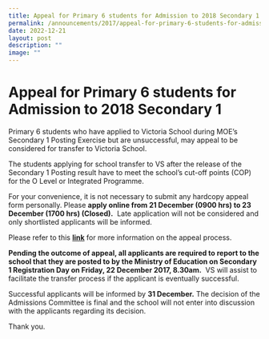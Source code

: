 ```yaml
---
title: Appeal for Primary 6 students for Admission to 2018 Secondary 1
permalink: /announcements/2017/appeal-for-primary-6-students-for-admission-to-2018-secondary-1/
date: 2022-12-21
layout: post
description: ""
image: ""
---
```

# **Appeal for Primary 6 students for Admission to 2018 Secondary 1**

Primary 6 students who have applied to Victoria School during MOE’s Secondary 1 Posting Exercise but are unsuccessful, may appeal to be considered for transfer to Victoria School.

The students applying for school transfer to VS after the release of the Secondary 1 Posting result have to meet the school’s cut-off points (COP) for the O Level or Integrated Programme.

For your convenience, it is not necessary to submit any hardcopy appeal form personally. Please **apply online from 21 December (0900 hrs) to 23 December (1700 hrs) (Closed).**  Late application will not be considered and only shortlisted applicants will be informed.

Please refer to this [**link**](/admissions/sec-1-year-1-admission-via-psle-results/appeal-for-p6-students/) for more information on the appeal process.

**Pending the outcome of appeal, all applicants are required to report to the school that they are posted to by the Ministry of Education on Secondary 1 Registration Day on Friday, 22 December 2017, 8.30am.**  VS will assist to facilitate the transfer process if the applicant is eventually successful.

Successful applicants will be informed by **31 December.** The decision of the Admissions Committee is final and the school will not enter into discussion with the applicants regarding its decision.

Thank you.